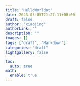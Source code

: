 ```yaml
---
title: "HelloWorldot"
date: 2023-03-05T21:27:11+08:00
draft: false
author: "xiaojing"
authorLink: ""
description: ""
images: []
tags: ["draft", "Markdown"]
categories: "draft"
lightgallery: false

toc:
  auto: true
math:
  enable: true
---
```


